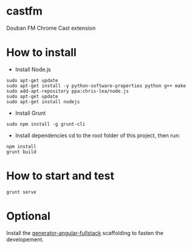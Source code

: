 # castfm

Douban FM Chrome Cast extension

# How to install

* Install Node.js
```
sudo apt-get update
sudo apt-get install -y python-software-properties python g++ make
sudo add-apt-repository ppa:chris-lea/node.js
sudo apt-get update
sudo apt-get install nodejs
```

* Install Grunt
```
sudo npm install -g grunt-cli
```

* Install dependencies
cd to the root folder of this project, then run:

```
npm install
grunt build
```

# How to start and test

```
grunt serve
```

# Optional

Install the [generator-angular-fullstack](https://github.com/DaftMonk/generator-angular-fullstack) scaffolding to fasten the developement.